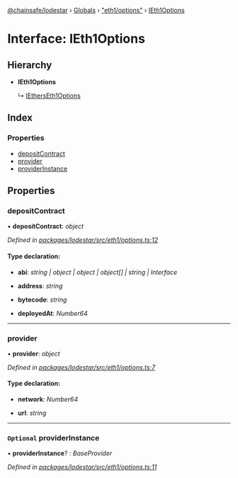 [@chainsafe/lodestar](../README.md) › [Globals](../globals.md) › ["eth1/options"](../modules/_eth1_options_.md) › [IEth1Options](_eth1_options_.ieth1options.md)

# Interface: IEth1Options

## Hierarchy

* **IEth1Options**

  ↳ [IEthersEth1Options](_eth1_impl_ethers_.ietherseth1options.md)

## Index

### Properties

* [depositContract](_eth1_options_.ieth1options.md#depositcontract)
* [provider](_eth1_options_.ieth1options.md#provider)
* [providerInstance](_eth1_options_.ieth1options.md#optional-providerinstance)

## Properties

###  depositContract

• **depositContract**: *object*

*Defined in [packages/lodestar/src/eth1/options.ts:12](https://github.com/ChainSafe/lodestar/blob/6d8273318/packages/lodestar/src/eth1/options.ts#L12)*

#### Type declaration:

* **abi**: *string | object | object | object[] | string | Interface*

* **address**: *string*

* **bytecode**: *string*

* **deployedAt**: *Number64*

___

###  provider

• **provider**: *object*

*Defined in [packages/lodestar/src/eth1/options.ts:7](https://github.com/ChainSafe/lodestar/blob/6d8273318/packages/lodestar/src/eth1/options.ts#L7)*

#### Type declaration:

* **network**: *Number64*

* **url**: *string*

___

### `Optional` providerInstance

• **providerInstance**? : *BaseProvider*

*Defined in [packages/lodestar/src/eth1/options.ts:11](https://github.com/ChainSafe/lodestar/blob/6d8273318/packages/lodestar/src/eth1/options.ts#L11)*
